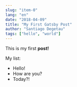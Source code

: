 ```yaml
---
slug: "item-0"
lang: "en"
date: "2018-04-09"
title: "My First Gatsby Post"
author: "Santiago Degetau"
tags: ["hello", "world"]
---
```


This is my first **post!**

My list:

- Hello!
- How are you?
- Today?!
